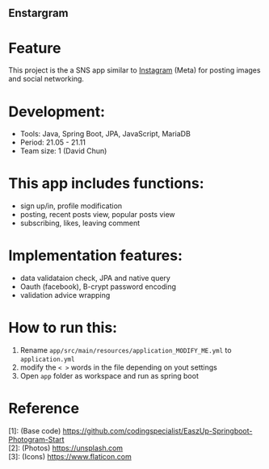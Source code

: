 ## Enstargram

# Feature
This project is the a SNS app similar to [Instagram](https://www.instagram.com/) (Meta) for posting images and social networking. <br/>

# Development:
- Tools: Java, Spring Boot, JPA, JavaScript, MariaDB <br/>
- Period: 21.05 - 21.11 <br/>
- Team size: 1 (David Chun) <br/>

# This app includes functions:
- sign up/in, profile modification <br/>
- posting, recent posts view, popular posts view <br/>
- subscribing, likes, leaving comment <br/>

# Implementation features:
- data validataion check, JPA and native query <br/>
- Oauth (facebook), B-crypt password encoding <br/>
- validation advice wrapping <br/>

# How to run this:
1. Rename `app/src/main/resources/application_MODIFY_ME.yml` to `application.yml` <br/>
2. modify the `< >` words in the file depending on yout settings <br/>
3. Open `app` folder as workspace and run as spring boot <br/>

# Reference
[1]: (Base code) <https://github.com/codingspecialist/EaszUp-Springboot-Photogram-Start> <br/>
[2]: (Photos) <https://unsplash.com> <br/>
[3]: (Icons) <https://www.flaticon.com> <br/>
